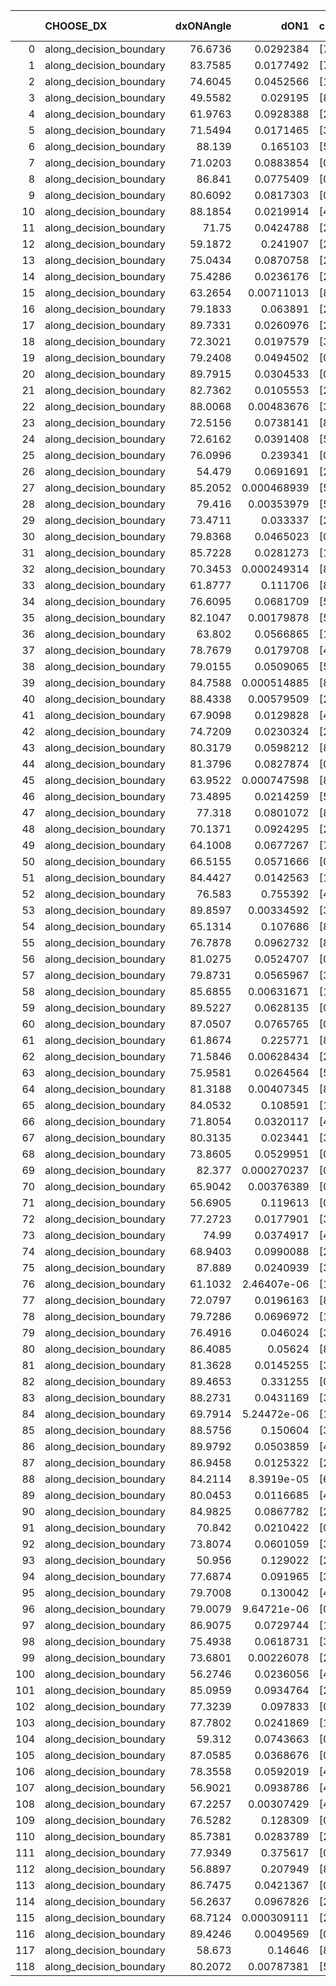 |     | CHOOSE_DX               |   dxONAngle |        dON1 | cIDON1   |   dON_patch_1 |   nTON |         dON |   dxOFFAngle |       dOFF1 | cIDOFF1   |   dOFF_patch_1 |   nTOFF |        dOFF | SUCCESS   |   nExp |   dual_point_id |   subpoint_time_seconds |   total_execution_time |       logp |        dOFF/dON | Vote dOFF>dON   |
|----:|:------------------------|------------:|------------:|:---------|--------------:|-------:|------------:|-------------:|------------:|:----------|---------------:|--------:|------------:|:----------|-------:|----------------:|------------------------:|-----------------------:|-----------:|----------------:|:----------------|
|   0 | along_decision_boundary |     76.6736 | 0.0292384   | [7 9]    |   0.0292384   |      1 | 0.0292384   |      82.0079 | 0.0407255   | [7 9]     |    0.0407255   |       1 | 0.0407255   | True      |      1 |               2 |                0.793273 |                1.1403  |  0         |     1.39287     | True            |
|   1 | along_decision_boundary |     83.7585 | 0.0177492   | [7 9]    |   0.0177492   |      1 | 0.0177492   |      85.6889 | 0.0130223   | [7 9]     |    0.0130223   |       1 | 0.0130223   | False     |      2 |               4 |                1.02863  |                2.19492 | -0.5       |     0.733681    | False           |
|   2 | along_decision_boundary |     74.6045 | 0.0452566   | [1 8]    |   0.0452566   |      1 | 0.0452566   |      73.7534 | 2.34683e-06 | [0 8]     |    2.34683e-06 |       1 | 2.34683e-06 | False     |      3 |               5 |                0.672705 |                2.87978 | -0         |     5.1856e-05  | False           |
|   3 | along_decision_boundary |     49.5582 | 0.029195    | [8 9]    |   0.029195    |      1 | 0.029195    |      57.4754 | 0.110438    | [8 9]     |    0.110438    |       1 | 0.110438    | True      |      4 |               7 |                1.41654  |                4.33841 | -0.166667  |     3.78276     | True            |
|   4 | along_decision_boundary |     61.9763 | 0.0928388   | [2 8]    |   0.0928388   |      1 | 0.0928388   |      71.0404 | 0.0133332   | [2 8]     |    0.0133332   |       1 | 0.0133332   | False     |      5 |               8 |                0.743852 |                5.0883  | -0         |     0.143616    | False           |
|   5 | along_decision_boundary |     71.5494 | 0.0171465   | [3 8]    |   0.0171465   |      1 | 0.0171465   |      80.9807 | 0.0238698   | [3 8]     |    0.0238698   |       1 | 0.0238698   | True      |      6 |              11 |                1.11345  |                6.27924 | -0.1       |     1.3921      | True            |
|   6 | along_decision_boundary |     88.139  | 0.165103    | [5 9]    |   0.165103    |      1 | 0.165103    |      89.4863 | 0.126915    | [5 9]     |    0.126915    |       1 | 0.126915    | False     |      7 |              13 |                1.01139  |                8.19389 | -0         |     0.768704    | False           |
|   7 | along_decision_boundary |     71.0203 | 0.0883854   | [0 9]    |   0.0883854   |      1 | 0.0883854   |      79.3886 | 0.215065    | [1 9]     |    0.215065    |       1 | 0.215065    | True      |      8 |              14 |                1.07471  |                9.27566 | -0.0714286 |     2.43327     | True            |
|   8 | along_decision_boundary |     86.841  | 0.0775409   | [0 2]    |   0.0775409   |      1 | 0.0775409   |      79.0648 | 6.95287e-06 | [1 2]     |    6.95287e-06 |       1 | 6.95287e-06 | False     |      9 |              15 |                1.21205  |               10.4957  | -0         |     8.96671e-05 | False           |
|   9 | along_decision_boundary |     80.6092 | 0.0817303   | [0 1]    |   0.0817303   |      1 | 0.0817303   |      81.9852 | 0.0254214   | [0 1]     |    0.0254214   |       1 | 0.0254214   | False     |     10 |              18 |                1.23609  |               11.8115  | -0.0555556 |     0.31104     | False           |
|  10 | along_decision_boundary |     88.1854 | 0.0219914   | [4 8]    |   0.0219914   |      1 | 0.0219914   |      87.412  | 0.0312605   | [4 8]     |    0.0312605   |       1 | 0.0312605   | True      |     11 |              19 |                0.779319 |               12.6018  | -0.2       |     1.42149     | True            |
|  11 | along_decision_boundary |     71.75   | 0.0424788   | [2 4]    |   0.0424788   |      1 | 0.0424788   |      69.621  | 0.07215     | [2 4]     |    0.07215     |       1 | 0.07215     | True      |     12 |              20 |                0.838005 |               13.4468  | -0.0454545 |     1.69849     | True            |
|  12 | along_decision_boundary |     59.1872 | 0.241907    | [2 8]    |   0.241907    |      1 | 0.241907    |      66.438  | 0.11574     | [2 8]     |    0.11574     |       1 | 0.11574     | False     |     13 |              21 |                1.01953  |               14.4748  | -0         |     0.47845     | False           |
|  13 | along_decision_boundary |     75.0434 | 0.0870758   | [2 8]    |   0.0870758   |      1 | 0.0870758   |      66.1275 | 0.0440951   | [2 8]     |    0.0440951   |       1 | 0.0440951   | False     |     14 |              22 |                0.952106 |               15.4359  | -0.0384615 |     0.506399    | False           |
|  14 | along_decision_boundary |     75.4286 | 0.0236176   | [2 8]    |   0.0236176   |      1 | 0.0236176   |      77.1064 | 0.0191342   | [2 8]     |    0.0191342   |       1 | 0.0191342   | False     |     15 |              23 |                0.879277 |               16.3242  | -0.142857  |     0.810168    | False           |
|  15 | along_decision_boundary |     63.2654 | 0.00711013  | [8 9]    |   0.00711013  |      1 | 0.00711013  |      64.1634 | 0.178914    | [8 9]     |    0.178914    |       1 | 0.178914    | True      |     16 |              24 |                1.97973  |               18.3132  | -0.3       |    25.1633      | True            |
|  16 | along_decision_boundary |     79.1833 | 0.063891    | [2 7]    |   0.063891    |      1 | 0.063891    |      63.9903 | 0.0526007   | [2 7]     |    0.0526007   |       1 | 0.0526007   | False     |     17 |              25 |                1.44443  |               19.7657  | -0.125     |     0.823287    | False           |
|  17 | along_decision_boundary |     89.7331 | 0.0260976   | [2 3]    |   0.0260976   |      1 | 0.0260976   |      88.2385 | 0.112808    | [2 3]     |    0.112808    |       1 | 0.112808    | True      |     18 |              26 |                1.70822  |               21.4829  | -0.264706  |     4.32255     | True            |
|  18 | along_decision_boundary |     72.3021 | 0.0197579   | [3 7]    |   0.0197579   |      1 | 0.0197579   |      79.7901 | 0.0346978   | [3 7]     |    0.0346978   |       1 | 0.0346978   | True      |     19 |              27 |                0.893225 |               22.3821  | -0.111111  |     1.75615     | True            |
|  19 | along_decision_boundary |     79.2408 | 0.0494502   | [0 1]    |   0.0494502   |      1 | 0.0494502   |      76.6382 | 0.0123944   | [0 1]     |    0.0123944   |       1 | 0.0123944   | False     |     20 |              28 |                1.52451  |               23.9151  | -0.0263158 |     0.250643    | False           |
|  20 | along_decision_boundary |     89.7915 | 0.0304533   | [0 4]    |   0.0304533   |      1 | 0.0304533   |      81.5683 | 2.98167e-06 | [0 4]     |    2.98167e-06 |       1 | 2.98167e-06 | False     |     21 |              29 |                1.00196  |               24.9233  | -0.1       |     9.79099e-05 | False           |
|  21 | along_decision_boundary |     82.7362 | 0.0105553   | [2 4]    |   0.0105553   |      1 | 0.0105553   |      89.0566 | 0.048941    | [2 4]     |    0.048941    |       1 | 0.048941    | True      |     22 |              30 |                1.06313  |               25.9958  | -0.214286  |     4.63665     | True            |
|  22 | along_decision_boundary |     88.0068 | 0.00483676  | [3 4]    |   0.00483676  |      1 | 0.00483676  |      86.617  | 0.200503    | [3 4]     |    0.200503    |       1 | 0.200503    | True      |     23 |              31 |                0.964685 |               26.9715  | -0.0909091 |    41.454       | True            |
|  23 | along_decision_boundary |     72.5156 | 0.0738141   | [8 9]    |   0.0738141   |      1 | 0.0738141   |      73.728  | 0.0103986   | [8 9]     |    0.0103986   |       1 | 0.0103986   | False     |     24 |              32 |                1.25343  |               28.2326  | -0.0217391 |     0.140876    | False           |
|  24 | along_decision_boundary |     72.6162 | 0.0391408   | [5 7]    |   0.0391408   |      1 | 0.0391408   |      78.4822 | 0.0660735   | [5 7]     |    0.0660735   |       1 | 0.0660735   | True      |     25 |              33 |                0.784974 |               29.0275  | -0.0833333 |     1.6881      | True            |
|  25 | along_decision_boundary |     76.0996 | 0.239341    | [0 1]    |   0.239341    |      1 | 0.239341    |      78.0027 | 0.00626954  | [0 1]     |    0.00626954  |       1 | 0.00626954  | False     |     26 |              34 |                1.2141   |               30.2476  | -0.02      |     0.026195    | False           |
|  26 | along_decision_boundary |     54.479  | 0.0691691   | [2 7]    |   0.0691691   |      1 | 0.0691691   |      52.0602 | 0.0328785   | [2 7]     |    0.0328785   |       1 | 0.0328785   | False     |     27 |              35 |                1.19104  |               31.4476  | -0.0769231 |     0.475336    | False           |
|  27 | along_decision_boundary |     85.2052 | 0.000468939 | [5 7]    |   0.000468939 |      1 | 0.000468939 |      67.6146 | 0.11727     | [5 7]     |    0.11727     |       1 | 0.11727     | True      |     28 |              36 |                0.840524 |               32.2961  | -0.166667  |   250.074       | True            |
|  28 | along_decision_boundary |     79.416  | 0.00353979  | [5 7]    |   0.00353979  |      1 | 0.00353979  |      86.4169 | 0.00910554  | [5 7]     |    0.00910554  |       1 | 0.00910554  | True      |     29 |              37 |                0.821208 |               33.1256  | -0.0714286 |     2.57234     | True            |
|  29 | along_decision_boundary |     73.4711 | 0.033337    | [2 3]    |   0.033337    |      1 | 0.033337    |      72.6955 | 0.0211964   | [2 3]     |    0.0211964   |       1 | 0.0211964   | False     |     30 |              38 |                1.04856  |               34.1841  | -0.0172414 |     0.635823    | False           |
|  30 | along_decision_boundary |     79.8368 | 0.0465023   | [0 1]    |   0.0465023   |      1 | 0.0465023   |      85.6377 | 0.0214482   | [0 1]     |    0.0214482   |       1 | 0.0214482   | False     |     31 |              39 |                0.862628 |               35.0543  | -0.0666667 |     0.461229    | False           |
|  31 | along_decision_boundary |     85.7228 | 0.0281273   | [1 3]    |   0.0281273   |      1 | 0.0281273   |      83.6729 | 0.0550466   | [0 3]     |    0.0550466   |       1 | 0.0550466   | True      |     32 |              40 |                1.05186  |               36.1132  | -0.145161  |     1.95705     | True            |
|  32 | along_decision_boundary |     70.3453 | 0.000249314 | [8 9]    |   0.000249314 |      1 | 0.000249314 |      76.8783 | 0.0901871   | [8 9]     |    0.0901871   |       1 | 0.0901871   | True      |     33 |              42 |                0.962251 |               37.1014  | -0.0625    |   361.741       | True            |
|  33 | along_decision_boundary |     61.8777 | 0.111706    | [8 9]    |   0.111706    |      1 | 0.111706    |      73.4654 | 0.000852052 | [8 9]     |    0.000852052 |       1 | 0.000852052 | False     |     34 |              43 |                0.861005 |               37.9714  | -0.0151515 |     0.00762765  | False           |
|  34 | along_decision_boundary |     76.6095 | 0.0681709   | [5 7]    |   0.0681709   |      1 | 0.0681709   |      80.8905 | 0.123232    | [5 7]     |    0.123232    |       1 | 0.123232    | True      |     35 |              44 |                0.892593 |               38.872   | -0.0588235 |     1.8077      | True            |
|  35 | along_decision_boundary |     82.1047 | 0.00179878  | [5 9]    |   0.00179878  |      1 | 0.00179878  |      81.6191 | 0.0991049   | [5 9]     |    0.0991049   |       1 | 0.0991049   | True      |     36 |              46 |                1.19642  |               42.2471  | -0.0142857 |    55.0957      | True            |
|  36 | along_decision_boundary |     63.802  | 0.0566865   | [1 8]    |   0.0566865   |      1 | 0.0566865   |      67.2831 | 8.62722e-06 | [0 8]     |    8.62722e-06 |       1 | 8.62722e-06 | False     |     37 |              47 |                0.796379 |               43.0524  | -0         |     0.000152192 | False           |
|  37 | along_decision_boundary |     78.7679 | 0.0179708   | [4 8]    |   0.0179708   |      1 | 0.0179708   |      74.1678 | 0.020679    | [4 8]     |    0.020679    |       1 | 0.020679    | True      |     38 |              51 |                1.0461   |               47.9026  | -0.0135135 |     1.1507      | True            |
|  38 | along_decision_boundary |     79.0155 | 0.0509065   | [5 7]    |   0.0509065   |      1 | 0.0509065   |      86.6829 | 0.0873955   | [5 7]     |    0.0873955   |       1 | 0.0873955   | True      |     39 |              52 |                1.29423  |               49.2036  | -0         |     1.71678     | True            |
|  39 | along_decision_boundary |     84.7588 | 0.000514885 | [8 9]    |   0.000514885 |      1 | 0.000514885 |      83.1491 | 0.0628314   | [8 9]     |    0.0628314   |       1 | 0.0628314   | True      |     40 |              53 |                1.05705  |               50.2681  | -0.0128205 |   122.03        | True            |
|  40 | along_decision_boundary |     88.4338 | 0.00579509  | [2 9]    |   0.00579509  |      1 | 0.00579509  |      78.6314 | 0.0290964   | [2 9]     |    0.0290964   |       1 | 0.0290964   | True      |     41 |              54 |                0.760765 |               51.0381  | -0.05      |     5.02087     | True            |
|  41 | along_decision_boundary |     67.9098 | 0.0129828   | [4 7]    |   0.0129828   |      1 | 0.0129828   |      69.0196 | 0.261375    | [4 7]     |    0.261375    |       1 | 0.261375    | True      |     42 |              55 |                1.69664  |               52.744   | -0.109756  |    20.1323      | True            |
|  42 | along_decision_boundary |     74.7209 | 0.0230324   | [2 8]    |   0.0230324   |      1 | 0.0230324   |      76.0792 | 0.109255    | [2 8]     |    0.109255    |       1 | 0.109255    | True      |     43 |              56 |                0.91592  |               53.6669  | -0.190476  |     4.74355     | True            |
|  43 | along_decision_boundary |     80.3179 | 0.0598212   | [8 9]    |   0.0598212   |      1 | 0.0598212   |      77.0902 | 0.00271106  | [8 9]     |    0.00271106  |       1 | 0.00271106  | False     |     44 |              57 |                1.04089  |               54.7159  | -0.290698  |     0.0453193   | False           |
|  44 | along_decision_boundary |     81.3796 | 0.0827874   | [0 1]    |   0.0827874   |      1 | 0.0827874   |      67.5854 | 0.144817    | [0 1]     |    0.144817    |       1 | 0.144817    | True      |     45 |              58 |                2.63417  |               57.3566  | -0.181818  |     1.74926     | True            |
|  45 | along_decision_boundary |     63.9522 | 0.000747598 | [8 9]    |   0.000747598 |      1 | 0.000747598 |      70.8191 | 0.023672    | [8 9]     |    0.023672    |       1 | 0.023672    | True      |     46 |              59 |                1.09231  |               58.4559  | -0.277778  |    31.6641      | True            |
|  46 | along_decision_boundary |     73.4895 | 0.0214259   | [5 8]    |   0.0214259   |      1 | 0.0214259   |      72.149  | 0.0386827   | [5 8]     |    0.0386827   |       1 | 0.0386827   | True      |     47 |              60 |                0.712323 |               59.1722  | -0.391304  |     1.80542     | True            |
|  47 | along_decision_boundary |     77.318  | 0.0801072   | [8 9]    |   0.0801072   |      1 | 0.0801072   |      89.2424 | 0.18606     | [8 9]     |    0.18606     |       1 | 0.18606     | True      |     48 |              61 |                1.36594  |               60.5432  | -0.521277  |     2.32263     | True            |
|  48 | along_decision_boundary |     70.1371 | 0.0924295   | [2 4]    |   0.0924295   |      1 | 0.0924295   |      70.7344 | 0.0646026   | [2 4]     |    0.0646026   |       1 | 0.0646026   | False     |     49 |              63 |                1.64715  |               62.2223  | -0.666667  |     0.698939    | False           |
|  49 | along_decision_boundary |     64.1008 | 0.0677267   | [7 9]    |   0.0677267   |      1 | 0.0677267   |      78.6084 | 0.140839    | [7 9]     |    0.140839    |       1 | 0.140839    | True      |     50 |              64 |                0.831222 |               63.0623  | -0.5       |     2.07952     | True            |
|  50 | along_decision_boundary |     66.5155 | 0.0571666   | [0 1]    |   0.0571666   |      1 | 0.0571666   |      72.3692 | 0.0522922   | [0 1]     |    0.0522922   |       1 | 0.0522922   | False     |     51 |              65 |                1.57332  |               64.6446  | -0.64      |     0.914733    | False           |
|  51 | along_decision_boundary |     84.4427 | 0.0142563   | [1 3]    |   0.0142563   |      1 | 0.0142563   |      70.5438 | 3.48335e-05 | [0 3]     |    3.48335e-05 |       1 | 3.48335e-05 | False     |     52 |              67 |                0.706609 |               66.7137  | -0.480392  |     0.00244337  | False           |
|  52 | along_decision_boundary |     76.583  | 0.755392    | [4 7]    |   0.755392    |      1 | 0.755392    |      76.0288 | 0.0268201   | [4 7]     |    0.0268201   |       1 | 0.0268201   | False     |     53 |              68 |                1.69209  |               68.4158  | -0.346154  |     0.0355049   | False           |
|  53 | along_decision_boundary |     89.8597 | 0.00334592  | [3 5]    |   0.00334592  |      1 | 0.00334592  |      81.6261 | 0.679041    | [3 5]     |    0.679041    |       1 | 0.679041    | True      |     54 |              70 |                2.0145   |               71.4798  | -0.235849  |   202.946       | True            |
|  54 | along_decision_boundary |     65.1314 | 0.107686    | [8 9]    |   0.107686    |      1 | 0.107686    |      72.7281 | 0.0137548   | [8 9]     |    0.0137548   |       1 | 0.0137548   | False     |     55 |              73 |                1.38537  |               75.3459  | -0.333333  |     0.12773     | False           |
|  55 | along_decision_boundary |     76.7878 | 0.0962732   | [8 9]    |   0.0962732   |      1 | 0.0962732   |      84.0103 | 0.179195    | [8 9]     |    0.179195    |       1 | 0.179195    | True      |     56 |              74 |                1.54555  |               76.8974  | -0.227273  |     1.86132     | True            |
|  56 | along_decision_boundary |     81.0275 | 0.0524707   | [0 1]    |   0.0524707   |      1 | 0.0524707   |      81.9548 | 0.0291132   | [0 1]     |    0.0291132   |       1 | 0.0291132   | False     |     57 |              75 |                1.04789  |               77.9553  | -0.321429  |     0.554847    | False           |
|  57 | along_decision_boundary |     79.8731 | 0.0565967   | [3 8]    |   0.0565967   |      1 | 0.0565967   |      89.1358 | 0.0515346   | [3 8]     |    0.0515346   |       1 | 0.0515346   | False     |     58 |              76 |                0.966239 |               78.9313  | -0.219298  |     0.910557    | False           |
|  58 | along_decision_boundary |     85.6855 | 0.00631671  | [1 9]    |   0.00631671  |      1 | 0.00631671  |      72.8534 | 0.0890744   | [0 9]     |    0.0890744   |       1 | 0.0890744   | True      |     59 |              77 |                0.917332 |               79.855   | -0.137931  |    14.1014      | True            |
|  59 | along_decision_boundary |     89.5227 | 0.0628135   | [0 1]    |   0.0628135   |      1 | 0.0628135   |      89.6616 | 0.305587    | [0 1]     |    0.305587    |       1 | 0.305587    | True      |     60 |              78 |                1.39179  |               81.2523  | -0.211864  |     4.86499     | True            |
|  60 | along_decision_boundary |     87.0507 | 0.0765765   | [0 1]    |   0.0765765   |      1 | 0.0765765   |      86.9642 | 0.0377567   | [0 1]     |    0.0377567   |       1 | 0.0377567   | False     |     61 |              79 |                1.07241  |               82.3317  | -0.3       |     0.493058    | False           |
|  61 | along_decision_boundary |     61.8674 | 0.225771    | [8 9]    |   0.225771    |      1 | 0.225771    |      73.1643 | 0.127721    | [8 9]     |    0.127721    |       1 | 0.127721    | False     |     62 |              80 |                1.21412  |               83.5518  | -0.204918  |     0.565712    | False           |
|  62 | along_decision_boundary |     71.5846 | 0.00628434  | [2 6]    |   0.00628434  |      1 | 0.00628434  |      76.4397 | 0.0329595   | [2 6]     |    0.0329595   |       1 | 0.0329595   | True      |     63 |              81 |                1.06538  |               84.6252  | -0.129032  |     5.24471     | True            |
|  63 | along_decision_boundary |     75.9581 | 0.0264564   | [5 8]    |   0.0264564   |      1 | 0.0264564   |      78.7552 | 0.105643    | [5 8]     |    0.105643    |       1 | 0.105643    | True      |     64 |              82 |                0.847789 |               85.4814  | -0.198413  |     3.99311     | True            |
|  64 | along_decision_boundary |     81.3188 | 0.00407345  | [8 9]    |   0.00407345  |      1 | 0.00407345  |      89.1483 | 0.206332    | [8 9]     |    0.206332    |       1 | 0.206332    | True      |     65 |              83 |                1.02648  |               86.5119  | -0.28125   |    50.653       | True            |
|  65 | along_decision_boundary |     84.0532 | 0.108591    | [1 8]    |   0.108591    |      1 | 0.108591    |      66.9083 | 0.247843    | [0 8]     |    0.247843    |       1 | 0.247843    | True      |     66 |              84 |                1.21622  |               87.7381  | -0.376923  |     2.28236     | True            |
|  66 | along_decision_boundary |     71.8054 | 0.0320117   | [4 8]    |   0.0320117   |      1 | 0.0320117   |      78.6876 | 0.202263    | [4 8]     |    0.202263    |       1 | 0.202263    | True      |     67 |              85 |                1.19347  |               88.9366  | -0.484848  |     6.31839     | True            |
|  67 | along_decision_boundary |     80.3135 | 0.023441    | [3 8]    |   0.023441    |      1 | 0.023441    |      78.9271 | 0.0148574   | [3 8]     |    0.0148574   |       1 | 0.0148574   | False     |     68 |              86 |                0.759946 |               89.7035  | -0.604478  |     0.63382     | False           |
|  68 | along_decision_boundary |     73.8605 | 0.0529951   | [0 1]    |   0.0529951   |      1 | 0.0529951   |      79.9796 | 0.0321741   | [0 1]     |    0.0321741   |       1 | 0.0321741   | False     |     69 |              87 |                1.04951  |               90.7632  | -0.470588  |     0.607113    | False           |
|  69 | along_decision_boundary |     82.377  | 0.000270237 | [0 1]    |   0.000270237 |      1 | 0.000270237 |      82.9543 | 0.0901256   | [0 1]     |    0.0901256   |       1 | 0.0901256   | True      |     70 |              88 |                1.02816  |               91.8011  | -0.355072  |   333.505       | True            |
|  70 | along_decision_boundary |     65.9042 | 0.00376389  | [0 1]    |   0.00376389  |      1 | 0.00376389  |      68.0435 | 0.156293    | [0 1]     |    0.156293    |       1 | 0.156293    | True      |     71 |              89 |                1.25209  |               93.0582  | -0.457143  |    41.5244      | True            |
|  71 | along_decision_boundary |     56.6905 | 0.119613    | [0 1]    |   0.119613    |      1 | 0.119613    |      67.8998 | 0.030449    | [0 1]     |    0.030449    |       1 | 0.030449    | False     |     72 |              90 |                0.785132 |               93.8523  | -0.570423  |     0.254563    | False           |
|  72 | along_decision_boundary |     77.2723 | 0.0177901   | [3 5]    |   0.0177901   |      1 | 0.0177901   |      82.0432 | 0.0159978   | [3 5]     |    0.0159978   |       1 | 0.0159978   | False     |     73 |              91 |                0.664839 |               94.5272  | -0.444444  |     0.899254    | False           |
|  73 | along_decision_boundary |     74.99   | 0.0374917   | [4 9]    |   0.0374917   |      1 | 0.0374917   |      78.1232 | 0.152989    | [4 9]     |    0.152989    |       1 | 0.152989    | True      |     74 |              92 |                1.0691   |               95.6043  | -0.335616  |     4.08061     | True            |
|  74 | along_decision_boundary |     68.9403 | 0.0990088   | [2 4]    |   0.0990088   |      1 | 0.0990088   |      67.4509 | 0.0927338   | [2 4]     |    0.0927338   |       1 | 0.0927338   | False     |     75 |              93 |                1.12389  |               96.7382  | -0.432432  |     0.936621    | False           |
|  75 | along_decision_boundary |     87.889  | 0.0240939   | [3 5]    |   0.0240939   |      1 | 0.0240939   |      89.1187 | 0.0326815   | [3 5]     |    0.0326815   |       1 | 0.0326815   | True      |     76 |              94 |                0.803788 |               97.5479  | -0.326667  |     1.35642     | True            |
|  76 | along_decision_boundary |     61.1032 | 2.46407e-06 | [1 2]    |   2.46407e-06 |      1 | 2.46407e-06 |      83.5961 | 0.0550736   | [0 2]     |    0.0550736   |       1 | 0.0550736   | True      |     77 |              95 |                0.680713 |               98.2346  | -0.421053  | 22350.7         | True            |
|  77 | along_decision_boundary |     72.0797 | 0.0196163   | [8 9]    |   0.0196163   |      1 | 0.0196163   |      79.4644 | 0.063797    | [8 9]     |    0.063797    |       1 | 0.063797    | True      |     78 |              96 |                0.886013 |               99.1287  | -0.525974  |     3.25225     | True            |
|  78 | along_decision_boundary |     79.7286 | 0.0696972   | [1 9]    |   0.0696972   |      1 | 0.0696972   |      82.5935 | 0.18969     | [0 9]     |    0.18969     |       1 | 0.18969     | True      |     79 |              97 |                1.9269   |              101.062   | -0.641026  |     2.72163     | True            |
|  79 | along_decision_boundary |     76.4916 | 0.046024    | [3 7]    |   0.046024    |      1 | 0.046024    |      75.9377 | 0.00337085  | [3 7]     |    0.00337085  |       1 | 0.00337085  | False     |     80 |              98 |                0.918664 |              101.988   | -0.765823  |     0.0732411   | False           |
|  80 | along_decision_boundary |     86.4085 | 0.05624     | [8 9]    |   0.05624     |      1 | 0.05624     |      88.0866 | 0.00349277  | [8 9]     |    0.00349277  |       1 | 0.00349277  | False     |     81 |              99 |                0.810009 |              102.806   | -0.625     |     0.0621047   | False           |
|  81 | along_decision_boundary |     81.3628 | 0.0145255   | [3 4]    |   0.0145255   |      1 | 0.0145255   |      80.3941 | 0.0231192   | [3 4]     |    0.0231192   |       1 | 0.0231192   | True      |     82 |             100 |                0.841484 |              103.656   | -0.5       |     1.59162     | True            |
|  82 | along_decision_boundary |     89.4653 | 0.331255    | [0 1]    |   0.331255    |      1 | 0.331255    |      71.0494 | 0.525727    | [0 1]     |    0.525727    |       1 | 0.525727    | True      |     83 |             101 |                3.95246  |              107.613   | -0.609756  |     1.58707     | True            |
|  83 | along_decision_boundary |     88.2731 | 0.0431169   | [3 5]    |   0.0431169   |      1 | 0.0431169   |      85.9525 | 0.047311    | [3 5]     |    0.047311    |       1 | 0.047311    | True      |     84 |             102 |                1.27024  |              108.89    | -0.728916  |     1.09727     | True            |
|  84 | along_decision_boundary |     69.7914 | 5.24472e-06 | [1 8]    |   5.24472e-06 |      1 | 5.24472e-06 |      85.401  | 0.00688872  | [1 8]     |    0.00688872  |       1 | 0.00688872  | True      |     85 |             104 |                0.662706 |              109.585   | -0.857143  |  1313.46        | True            |
|  85 | along_decision_boundary |     88.5756 | 0.150604    | [3 9]    |   0.150604    |      1 | 0.150604    |      86.6649 | 0.0256437   | [3 9]     |    0.0256437   |       1 | 0.0256437   | False     |     86 |             105 |                0.853929 |              110.445   | -0.994118  |     0.170272    | False           |
|  86 | along_decision_boundary |     89.9792 | 0.0503859   | [4 7]    |   0.0503859   |      1 | 0.0503859   |      86.8244 | 0.0281241   | [4 7]     |    0.0281241   |       1 | 0.0281241   | False     |     87 |             106 |                1.02884  |              111.478   | -0.837209  |     0.558175    | False           |
|  87 | along_decision_boundary |     86.9458 | 0.0125322   | [2 4]    |   0.0125322   |      1 | 0.0125322   |      89.3508 | 0.0621188   | [2 4]     |    0.0621188   |       1 | 0.0621188   | True      |     88 |             107 |                0.978664 |              112.462   | -0.695402  |     4.95672     | True            |
|  88 | along_decision_boundary |     84.2114 | 8.3919e-05  | [6 7]    |   8.3919e-05  |      1 | 8.3919e-05  |      83.5078 | 0.013309    | [6 7]     |    0.013309    |       1 | 0.013309    | True      |     89 |             108 |                0.731824 |              113.201   | -0.818182  |   158.593       | True            |
|  89 | along_decision_boundary |     80.0453 | 0.0116685   | [4 8]    |   0.0116685   |      1 | 0.0116685   |      74.1333 | 0.0116638   | [4 8]     |    0.0116638   |       1 | 0.0116638   | False     |     90 |             109 |                0.961476 |              114.172   | -0.949438  |     0.999596    | False           |
|  90 | along_decision_boundary |     84.9825 | 0.0867782   | [2 4]    |   0.0867782   |      1 | 0.0867782   |      86.9211 | 0.00783109  | [2 4]     |    0.00783109  |       1 | 0.00783109  | False     |     91 |             110 |                0.85717  |              115.035   | -0.8       |     0.0902427   | False           |
|  91 | along_decision_boundary |     70.842  | 0.0210422   | [0 1]    |   0.0210422   |      1 | 0.0210422   |      68.8679 | 0.181873    | [0 1]     |    0.181873    |       1 | 0.181873    | True      |     92 |             111 |                1.0474   |              116.088   | -0.664835  |     8.64326     | True            |
|  92 | along_decision_boundary |     73.8074 | 0.0601059   | [3 7]    |   0.0601059   |      1 | 0.0601059   |      76.2911 | 0.208577    | [3 7]     |    0.208577    |       1 | 0.208577    | True      |     93 |             112 |                1.45894  |              117.551   | -0.782609  |     3.47016     | True            |
|  93 | along_decision_boundary |     50.956  | 0.129022    | [2 7]    |   0.129022    |      1 | 0.129022    |      62.634  | 0.349485    | [2 7]     |    0.349485    |       1 | 0.349485    | True      |     94 |             113 |                1.8273   |              119.384   | -0.908602  |     2.70873     | True            |
|  94 | along_decision_boundary |     77.6874 | 0.091965    | [3 8]    |   0.091965    |      1 | 0.091965    |      85.0238 | 0.054302    | [3 8]     |    0.054302    |       1 | 0.054302    | False     |     95 |             114 |                0.96728  |              120.357   | -1.04255   |     0.590463    | False           |
|  95 | along_decision_boundary |     79.7008 | 0.130042    | [4 7]    |   0.130042    |      1 | 0.130042    |      78.2921 | 0.132649    | [4 7]     |    0.132649    |       1 | 0.132649    | True      |     96 |             115 |                1.42814  |              121.794   | -0.889474  |     1.02004     | True            |
|  96 | along_decision_boundary |     79.0079 | 9.64721e-06 | [0 8]    |   9.64721e-06 |      1 | 9.64721e-06 |      89.2117 | 0.0970427   | [1 8]     |    0.0970427   |       1 | 0.0970427   | True      |     97 |             117 |                1.00771  |              124.487   | -1.02083   | 10059.2         | True            |
|  97 | along_decision_boundary |     86.9075 | 0.0729744   | [1 5]    |   0.0729744   |      1 | 0.0729744   |      86.2731 | 0.24622     | [0 5]     |    0.24622     |       1 | 0.24622     | True      |     98 |             118 |                1.28453  |              125.778   | -1.15979   |     3.37406     | True            |
|  98 | along_decision_boundary |     75.4938 | 0.0618731   | [3 8]    |   0.0618731   |      1 | 0.0618731   |      73.3462 | 0.00639     | [3 8]     |    0.00639     |       1 | 0.00639     | False     |     99 |             121 |                1.09692  |              126.923   | -1.30612   |     0.103276    | False           |
|  99 | along_decision_boundary |     73.6801 | 0.00226078  | [2 4]    |   0.00226078  |      1 | 0.00226078  |      79.1322 | 0.0502863   | [2 4]     |    0.0502863   |       1 | 0.0502863   | True      |    100 |             122 |                0.852153 |              127.781   | -1.13636   |    22.2429      | True            |
| 100 | along_decision_boundary |     56.2746 | 0.0236056   | [4 9]    |   0.0236056   |      1 | 0.0236056   |      64.0757 | 0.0405984   | [4 9]     |    0.0405984   |       1 | 0.0405984   | True      |    101 |             123 |                1.03997  |              128.829   | -1.28      |     1.71986     | True            |
| 101 | along_decision_boundary |     85.0959 | 0.0934764   | [2 4]    |   0.0934764   |      1 | 0.0934764   |      88.0058 | 0.0459141   | [2 4]     |    0.0459141   |       1 | 0.0459141   | False     |    102 |             125 |                0.673852 |              129.531   | -1.43069   |     0.491184    | False           |
| 102 | along_decision_boundary |     77.3239 | 0.097833    | [0 1]    |   0.097833    |      1 | 0.097833    |      80.1647 | 0.115242    | [0 1]     |    0.115242    |       1 | 0.115242    | True      |    103 |             127 |                1.71     |              131.277   | -1.2549    |     1.17794     | True            |
| 103 | along_decision_boundary |     87.7802 | 0.0241869   | [1 8]    |   0.0241869   |      1 | 0.0241869   |      86.6299 | 0.0131147   | [0 8]     |    0.0131147   |       1 | 0.0131147   | False     |    104 |             128 |                1.26407  |              132.553   | -1.40291   |     0.542225    | False           |
| 104 | along_decision_boundary |     59.312  | 0.0743663   | [0 1]    |   0.0743663   |      1 | 0.0743663   |      65.4635 | 0.0354678   | [0 1]     |    0.0354678   |       1 | 0.0354678   | False     |    105 |             129 |                0.904865 |              133.466   | -1.23077   |     0.476934    | False           |
| 105 | along_decision_boundary |     87.0585 | 0.0368676   | [0 1]    |   0.0368676   |      1 | 0.0368676   |      85.2044 | 0.0269196   | [0 1]     |    0.0269196   |       1 | 0.0269196   | False     |    106 |             130 |                0.884581 |              134.36    | -1.07143   |     0.730169    | False           |
| 106 | along_decision_boundary |     78.3558 | 0.0592019   | [4 8]    |   0.0592019   |      1 | 0.0592019   |      80.0815 | 0.00802015  | [4 8]     |    0.00802015  |       1 | 0.00802015  | False     |    107 |             132 |                1.0962   |              135.502   | -0.924528  |     0.135471    | False           |
| 107 | along_decision_boundary |     56.9021 | 0.0938786   | [4 8]    |   0.0938786   |      1 | 0.0938786   |      60.5531 | 0.012172    | [4 8]     |    0.012172    |       1 | 0.012172    | False     |    108 |             133 |                1.21353  |              136.727   | -0.78972   |     0.129657    | False           |
| 108 | along_decision_boundary |     67.2257 | 0.00307429  | [4 8]    |   0.00307429  |      1 | 0.00307429  |      68.9668 | 0.0352742   | [4 8]     |    0.0352742   |       1 | 0.0352742   | True      |    109 |             136 |                0.848152 |              140.365   | -0.666667  |    11.474       | True            |
| 109 | along_decision_boundary |     76.5282 | 0.128309    | [0 1]    |   0.128309    |      1 | 0.128309    |      80.7397 | 0.0470776   | [0 1]     |    0.0470776   |       1 | 0.0470776   | False     |    110 |             137 |                0.844902 |              141.215   | -0.775229  |     0.366908    | False           |
| 110 | along_decision_boundary |     85.7381 | 0.0283789   | [2 8]    |   0.0283789   |      1 | 0.0283789   |      86.4106 | 0.0365915   | [2 8]     |    0.0365915   |       1 | 0.0365915   | True      |    111 |             138 |                0.762371 |              141.983   | -0.654545  |     1.28939     | True            |
| 111 | along_decision_boundary |     77.9349 | 0.375617    | [0 7]    |   0.375617    |      1 | 0.375617    |      76.9067 | 0.0015966   | [1 7]     |    0.0015966   |       1 | 0.0015966   | False     |    112 |             139 |                2.60303  |              144.591   | -0.761261  |     0.00425062  | False           |
| 112 | along_decision_boundary |     56.8897 | 0.207949    | [8 9]    |   0.207949    |      1 | 0.207949    |      58.2921 | 0.210558    | [8 9]     |    0.210558    |       1 | 0.210558    | True      |    113 |             141 |                1.14902  |              145.785   | -0.642857  |     1.01254     | True            |
| 113 | along_decision_boundary |     86.7475 | 0.0421367   | [0 1]    |   0.0421367   |      1 | 0.0421367   |      88.7514 | 0.0417995   | [0 1]     |    0.0417995   |       1 | 0.0417995   | False     |    114 |             142 |                1.39332  |              147.184   | -0.747788  |     0.991999    | False           |
| 114 | along_decision_boundary |     56.2637 | 0.0967826   | [2 7]    |   0.0967826   |      1 | 0.0967826   |      64.3329 | 0.0565298   | [2 7]     |    0.0565298   |       1 | 0.0565298   | False     |    115 |             143 |                1.14933  |              148.339   | -0.631579  |     0.58409     | False           |
| 115 | along_decision_boundary |     68.7124 | 0.000309111 | [2 7]    |   0.000309111 |      1 | 0.000309111 |      71.6401 | 0.183569    | [2 7]     |    0.183569    |       1 | 0.183569    | True      |    116 |             144 |                1.21657  |              149.564   | -0.526087  |   593.863       | True            |
| 116 | along_decision_boundary |     89.4246 | 0.0049569   | [0 1]    |   0.0049569   |      1 | 0.0049569   |      79.9233 | 0.0108997   | [0 1]     |    0.0108997   |       1 | 0.0108997   | True      |    117 |             145 |                0.84296  |              150.417   | -0.62069   |     2.19889     | True            |
| 117 | along_decision_boundary |     58.673  | 0.14646     | [8 9]    |   0.14646     |      1 | 0.14646     |      64.0736 | 0.420572    | [8 9]     |    0.420572    |       1 | 0.420572    | True      |    118 |             147 |                2.11035  |              153.841   | -0.722222  |     2.87158     | True            |
| 118 | along_decision_boundary |     80.2072 | 0.00787381  | [5 7]    |   0.00787381  |      1 | 0.00787381  |      77.6624 | 0.0429039   | [5 7]     |    0.0429039   |       1 | 0.0429039   | True      |    119 |             148 |                1.10857  |              154.956   | -0.830508  |     5.44893     | True            |